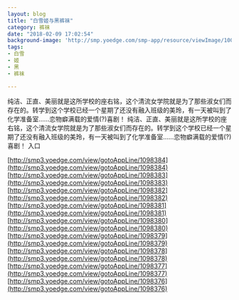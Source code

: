 ```yaml
---
layout: blog
title: "白雪姬与黑裤袜"
category: 裤袜
date: "2018-02-09 17:02:54"
background-image: 'http://smp.yoedge.com/smp-app/resource/viewImage/1003320appline.png'
tags:
- 白雪
- 姬
- 黑
- 裤袜

---
```

纯洁、正直、美丽就是这所学校的座右铭，这个清流女学院就是为了那些淑女们而存在的。转学到这个学校已经一个星期了还没有融入班级的美玲，有一天被叫到了化学准备室……恋物癖满载的爱情(?)喜剧！
纯洁、正直、美丽就是这所学校的座右铭，这个清流女学院就是为了那些淑女们而存在的。转学到这个学校已经一个星期了还没有融入班级的美玲，有一天被叫到了化学准备室……恋物癖满载的爱情(?)喜剧！
入口

[http://smp3.yoedge.com/view/gotoAppLine/1098384](http://smp3.yoedge.com/view/gotoAppLine/1098384)
[http://smp3.yoedge.com/view/gotoAppLine/1098383](http://smp3.yoedge.com/view/gotoAppLine/1098383)
[http://smp3.yoedge.com/view/gotoAppLine/1098382](http://smp3.yoedge.com/view/gotoAppLine/1098382)
[http://smp3.yoedge.com/view/gotoAppLine/1098381](http://smp3.yoedge.com/view/gotoAppLine/1098381)
[http://smp3.yoedge.com/view/gotoAppLine/1098380](http://smp3.yoedge.com/view/gotoAppLine/1098380)
[http://smp3.yoedge.com/view/gotoAppLine/1098379](http://smp3.yoedge.com/view/gotoAppLine/1098379)
[http://smp3.yoedge.com/view/gotoAppLine/1098378](http://smp3.yoedge.com/view/gotoAppLine/1098378)
[http://smp3.yoedge.com/view/gotoAppLine/1098377](http://smp3.yoedge.com/view/gotoAppLine/1098377)
[http://smp3.yoedge.com/view/gotoAppLine/1098376](http://smp3.yoedge.com/view/gotoAppLine/1098376)

        
